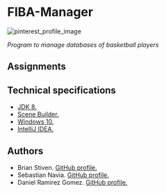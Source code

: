 # FIBA-Manager

![pinterest_profile_image](https://www.google.com/url?sa=i&url=https%3A%2F%2Fwww.freepng.es%2Fpng-pzmt5q%2F&psig=AOvVaw1p-5OtnIao3_qbqXMLS3Kt&ust=1634514735011000&source=images&cd=vfe&ved=0CAkQjRxqFwoTCLCtyoOQ0PMCFQAAAAAdAAAAABAD)

_Program to manage databases of basketball players_


## Assignments

## Technical specifications
* [JDK 8.](https://www.oracle.com/co/java/technologies/javase/javase-jdk8-downloads.html "JDK 8.")
* [Scene Builder.](https://gluonhq.com/products/scene-builder/ "Scene Builder.")
* [Windows 10.](https://www.microsoft.com/es-es/software-download/windows10 "Windows 10.")
* [IntelliJ IDEA.](https://www.jetbrains.com/es-es/idea/ "IntelliJ IDEA.")

## Authors
* Brian Stiven. [GitHub profile.](https://github.com/BrianR18 "GitHub profile.")
* Sebastian Navia. [GitHub profile.](https://github.com/Sebastianavia "GitHub profile.")
* Daniel Ramirez Gomez. [GitHub profile.](https://github.com/DanielRamirez1901 "GitHub profile.")
